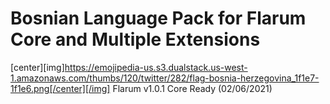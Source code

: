 # Bosnian Language Pack for Flarum Core and Multiple Extensions
[center][img]https://emojipedia-us.s3.dualstack.us-west-1.amazonaws.com/thumbs/120/twitter/282/flag-bosnia-herzegovina_1f1e7-1f1e6.png[/center][/img]
Flarum v1.0.1 Core Ready (02/06/2021)
